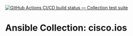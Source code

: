 [![GitHub Actions CI/CD build status — Collection test suite](https://github.com/ansible-collection-migration/cisco.ios/workflows/Collection%20test%20suite/badge.svg?branch=master)](https://github.com/ansible-collection-migration/cisco.ios/actions?query=workflow%3A%22Collection%20test%20suite%22)

Ansible Collection: cisco.ios
=================================================